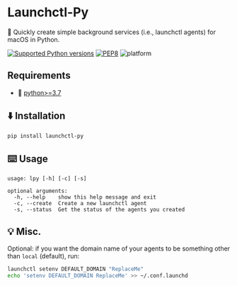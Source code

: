 # Launchctl-Py

🚀 Quickly create simple background services (i.e., launchctl agents) for macOS in Python.

[![Supported Python versions](https://img.shields.io/badge/Python-%3E=3.7-blue.svg?logo=python)](https://www.python.org/downloads/) [![PEP8](https://img.shields.io/badge/Code%20style-PEP%208-orange.svg?logo=python)](https://www.python.org/dev/peps/pep-0008/) ![platform](https://img.shields.io/badge/Platform-macOS-green.svg?logo=apple)


## Requirements
- 🐍 [python>=3.7](https://www.python.org/downloads/)

## ⬇️ Installation

```sh
pip install launchctl-py
```

## ⌨️ Usage

```
usage: lpy [-h] [-c] [-s]

optional arguments:
  -h, --help    show this help message and exit
  -c, --create  Create a new launchctl agent
  -s, --status  Get the status of the agents you created
```


## 💡 Misc.

Optional: if you want the domain name of your agents to be something other than `local` (default), run:
```sh
launchctl setenv DEFAULT_DOMAIN "ReplaceMe"
echo 'setenv DEFAULT_DOMAIN ReplaceMe' >> ~/.conf.launchd
```
